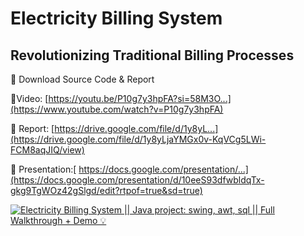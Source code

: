 # Electricity Billing System

## Revolutionizing Traditional Billing Processes

📂 Download Source Code & Report 

🔗Video: [https://youtu.be/P10g7y3hpFA?si=58M3O...](https://www.youtube.com/watch?v=P10g7y3hpFA)

🔗 Report: [https://drive.google.com/file/d/1y8yL...](https://drive.google.com/file/d/1y8yLjaYMGx0v-KqVCg5LWi-FCM8aqJIQ/view)

🔗 Presentation:[ https://docs.google.com/presentation/...](https://docs.google.com/presentation/d/10eeS93dfwbldqTx-gkg9TgWOz42gSlgd/edit?rtpof=true&sd=true)

[![Electricity Billing System || Java project: swing, awt, sql || Full Walkthrough + Demo 💡](https://ytcards.demolab.com/?id=P10g7y3hpFA&title=Electricity+Billing+System+||+Java+project:+swing,+awt,+sql+||+Full+Walkthrough+++Demo+💡&lang=en&timestamp=1751220000&background_color=%230d1117&title_color=%23ffffff&stats_color=%23dedede&max_title_lines=1&width=680&border_radius=5&duration=786 "Electricity Billing System || Java project: swing, awt, sql || Full Walkthrough + Demo 💡")](https://youtu.be/P10g7y3hpFA?si=jDVmxMHIbDY2wFSw)
